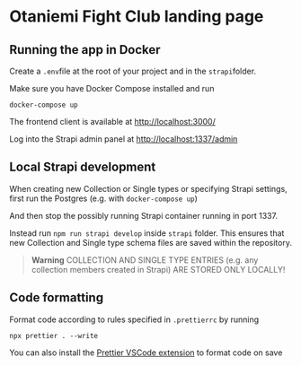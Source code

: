 # Otaniemi Fight Club landing page

## Running the app in Docker

Create a `.env`file at the root of your project and in the `strapi`folder.

Make sure you have Docker Compose installed and run

```shell
docker-compose up
```

The frontend client is available at <a href="http://localhost:3000/" target="_blank">http://localhost:3000/</a>

Log into the Strapi admin panel at <a href="http://localhost:1337/admin" target="_blank">http://localhost:1337/admin</a>

## Local Strapi development

When creating new Collection or Single types or specifying Strapi settings, first run the Postgres (e.g. with `docker-compose up`)

And then stop the possibly running Strapi container running in port 1337.

Instead run `npm run strapi develop` inside `strapi` folder. This ensures that new Collection and Single type schema files are saved within the repository.

> **Warning**
> COLLECTION AND SINGLE TYPE ENTRIES (e.g. any collection members created in Strapi) ARE STORED ONLY LOCALLY!

## Code formatting

Format code according to rules specified in `.prettierrc` by running

```shell
npx prettier . --write
```

You can also install the <a href="https://marketplace.visualstudio.com/items?itemName=esbenp.prettier-vscode" target="_blank">Prettier VSCode extension</a> to format code on save
